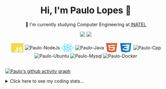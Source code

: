 <div>
  <h1 align="center" > Hi, I'm Paulo Lopes 👋 </h1>
  <p align="center" >🔭 I'm currently studying Computer Engineering at <a href="https://inatel.br/home/" target="_blank">INATEL</a>
  
  </p>
  <div align="center"> 
  <a href="https://www.instagram.com/paulotc1999/" target="_blank"><img src="https://img.shields.io/badge/-Instagram-%23E4405F?style=for-the-badge&logo=instagram&logoColor=white" target="_blank"></a>
  <a href="https://www.linkedin.com/in/paulotc1999/" target="_blank"><img src="https://img.shields.io/badge/-LinkedIn-%230077B5?style=for-the-badge&logo=linkedin&logoColor=white" target="_blank"></a> 
</div>
  
 <div style="display: inline_block" align="center"><br>
  <img align="center" alt="Paulo-Js" height="30" width="40" src="https://raw.githubusercontent.com/devicons/devicon/master/icons/javascript/javascript-plain.svg">
  <img align="center" alt="Paulo-NodeJs" height="30" width="40" src="https://cdn.jsdelivr.net/gh/devicons/devicon/icons/nodejs/nodejs-plain.svg">
  <img align="center" alt="Paulo-React" height="30" width="40" src="https://raw.githubusercontent.com/devicons/devicon/master/icons/react/react-original.svg">
  <img align="center" alt="Paulo-Java" height="30" width="40" src="https://cdn.jsdelivr.net/gh/devicons/devicon/icons/java/java-original.svg">
  <img align="center" alt="Paulo-HTML" height="30" width="40" src="https://raw.githubusercontent.com/devicons/devicon/master/icons/html5/html5-original.svg">
  <img align="center" alt="Paulo-CSS" height="30" width="40" src="https://raw.githubusercontent.com/devicons/devicon/master/icons/css3/css3-original.svg">
  <img align="center" alt="Paulo-Cpp" height="30" width="40" src="https://cdn.jsdelivr.net/gh/devicons/devicon/icons/cplusplus/cplusplus-original.svg">
  <img align="center" alt="Paulo-Ubuntu" height="30" width="40" src="https://cdn.jsdelivr.net/gh/devicons/devicon/icons/ubuntu/ubuntu-plain.svg">
  <img align="center" alt="Paulo-Mysql" height="30" width="40" src="https://cdn.jsdelivr.net/gh/devicons/devicon/icons/mysql/mysql-original.svg">
  <img align="center" alt="Paulo-Docker" height="30" width="40" src="https://cdn.jsdelivr.net/gh/devicons/devicon/icons/docker/docker-plain.svg">
  
</div>
</a>

</br>

[![Paulo's github activity graph](https://activity-graph.herokuapp.com/graph?username=paulotc1999&theme=chartreuse-dark)](https://github.com/ashutosh00710/github-readme-activity-graph)


<div>
<details>
      <summary>Click here to see my coding stats...</summary>
      
<!--START_SECTION:waka-->
![Code Time](http://img.shields.io/badge/Code%20Time-32%20hrs%2032%20mins-blue)

![Profile Views](http://img.shields.io/badge/Profile%20Views-67-blue)

![Lines of code](https://img.shields.io/badge/From%20Hello%20World%20I%27ve%20Written-505%20Thousand%20lines%20of%20code-blue)

**🐱 My GitHub Data** 

> 🏆 101 Contributions in the Year 2022
 > 
> 📦 8.4 kB Used in GitHub's Storage 
 > 
> 🚫 Not Opted to Hire
 > 
> 📜 10 Public Repositories 
 > 
> 🔑 16 Private Repositories  
 > 
**I'm an Early 🐤** 

```text
🌞 Morning    112 commits    ███████████░░░░░░░░░░░░░░   44.62% 
🌆 Daytime    69 commits     ██████░░░░░░░░░░░░░░░░░░░   27.49% 
🌃 Evening    69 commits     ██████░░░░░░░░░░░░░░░░░░░   27.49% 
🌙 Night      1 commits      ░░░░░░░░░░░░░░░░░░░░░░░░░   0.4%

```
📅 **I'm Most Productive on Sunday** 

```text
Monday       39 commits     ████░░░░░░░░░░░░░░░░░░░░░   15.54% 
Tuesday      41 commits     ████░░░░░░░░░░░░░░░░░░░░░   16.33% 
Wednesday    30 commits     ███░░░░░░░░░░░░░░░░░░░░░░   11.95% 
Thursday     39 commits     ████░░░░░░░░░░░░░░░░░░░░░   15.54% 
Friday       40 commits     ████░░░░░░░░░░░░░░░░░░░░░   15.94% 
Saturday     20 commits     ██░░░░░░░░░░░░░░░░░░░░░░░   7.97% 
Sunday       42 commits     ████░░░░░░░░░░░░░░░░░░░░░   16.73%

```


📊 **This Week I Spent My Time On** 

```text
⌚︎ Time Zone: America/Sao_Paulo

💬 Programming Languages: 
Java                     1 hr 8 mins         ████████████████░░░░░░░░░   67.38% 
Docker                   18 mins             ████░░░░░░░░░░░░░░░░░░░░░   17.93% 
HTML                     7 mins              █░░░░░░░░░░░░░░░░░░░░░░░░   7.36% 
PHP                      6 mins              █░░░░░░░░░░░░░░░░░░░░░░░░   6.37% 
XML                      0 secs              ░░░░░░░░░░░░░░░░░░░░░░░░░   0.42%

🔥 Editors: 
IntelliJ                 1 hr 9 mins         █████████████████░░░░░░░░   67.97% 
VS Code                  32 mins             ████████░░░░░░░░░░░░░░░░░   32.03%

💻 Operating System: 
Linux                    1 hr 28 mins        █████████████████████░░░░   86.27% 
Windows                  14 mins             ███░░░░░░░░░░░░░░░░░░░░░░   13.73%

```

**I Mostly Code in JavaScript** 

```text
JavaScript               9 repos             █████████░░░░░░░░░░░░░░░░   37.5% 
HTML                     9 repos             █████████░░░░░░░░░░░░░░░░   37.5% 
Dart                     2 repos             ██░░░░░░░░░░░░░░░░░░░░░░░   8.33% 
Dockerfile               2 repos             ██░░░░░░░░░░░░░░░░░░░░░░░   8.33% 
Java                     1 repo              █░░░░░░░░░░░░░░░░░░░░░░░░   4.17%

```



 Last Updated on 03/03/2022 18:23:19 UTC
<!--END_SECTION:waka-->


